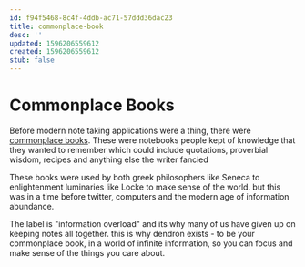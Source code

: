```yaml
---
id: f94f5468-8c4f-4ddb-ac71-57ddd36dac23
title: commonplace-book
desc: ''
updated: 1596206559612
created: 1596206559612
stub: false
---
```


# Commonplace Books

Before modern note taking applications were a thing, there were [commonplace books](https://en.wikipedia.org/wiki/Commonplace_book). These were notebooks people kept of knowledge that they wanted to remember which could include quotations, proverbial wisdom, recipes and anything else the writer fancied

These books were used by both greek philosophers like Seneca to enlightenment luminaries like Locke to make sense of the world. but this was in a time before twitter, computers and the modern age of information abundance. 

The label is "information overload" and its why many of us have given up on keeping notes all together. this is why dendron exists - to be your commonplace book, in a world of infinite information, so you can focus and make sense of the things you care about.

